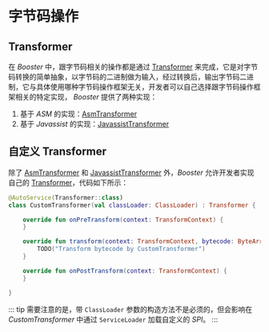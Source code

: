# 字节码操作

## Transformer

在 *Booster* 中，跟字节码相关的操作都是通过 [Transformer](https://github.com/didi/booster/blob/master/booster-transform-spi/src/main/kotlin/com/didiglobal/booster/transform/Transformer.kt) 来完成，它是对字节码转换的简单抽象，以字节码的二进制做为输入，经过转换后，输出字节码二进制，它与具体使用哪种字节码操作框架无关，开发者可以自己选择跟字节码操作框架相关的特定实现， *Booster* 提供了两种实现：

1. 基于 *ASM* 的实现：[AsmTransformer](https://github.com/didi/booster/blob/master/booster-transform-asm/src/main/kotlin/com/didiglobal/booster/transform/asm/AsmTransformer.kt)
1. 基于 *Javassist* 的实现：[JavassistTransformer](https://github.com/didi/booster/blob/master/booster-transform-javassist/src/main/kotlin/com/didiglobal/booster/transform/javassist/JavassistTransformer.kt)

## 自定义 Transformer

除了 [AsmTransformer](https://github.com/didi/booster/blob/master/booster-transform-asm/src/main/kotlin/com/didiglobal/booster/transform/asm/AsmTransformer.kt) 和 [JavassistTransformer](https://github.com/didi/booster/blob/master/booster-transform-javassist/src/main/kotlin/com/didiglobal/booster/transform/javassist/JavassistTransformer.kt) 外，*Booster* 允许开发者实现自己的 [Transformer](https://github.com/didi/booster/blob/master/booster-transform-spi/src/main/kotlin/com/didiglobal/booster/transform/Transformer.kt)，代码如下所示：

```kotlin
@AutoService(Transformer::class)
class CustomTransformer(val classLoader: ClassLoader) : Transformer {

    override fun onPreTransform(context: TransformContext) {
    }

    override fun transform(context: TransformContext, bytecode: ByteArray): ByteArray {
        TODO("Transform bytecode by CustomTransformer")
    }

    override fun onPostTransform(context: TransformContext) {
    }

}
```

::: tip
需要注意的是，带 `ClassLoader` 参数的构造方法不是必须的，但会影响在 *CustomTransformer* 中通过 `ServiceLoader` 加载自定义的 *SPI*。
:::
